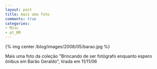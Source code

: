 ```yaml
---
layout: post
title: mais uma foto
comments: true
categories:
- Misc
- pt_BR
---
```


{% img center /blog/images/2008/05/barao.jpg %}

Mais uma foto da coleção "Brincando de ser fotógrafo enquanto espero ônibus em Barão Geraldo", tirada em 11/11/06
